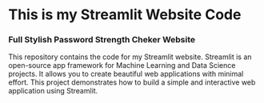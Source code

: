 # This is my Streamlit Website Code

### Full Stylish Password Strength Cheker Website

This repository contains the code for my Streamlit website. Streamlit is an open-source app framework for Machine Learning and Data Science projects. It allows you to create beautiful web applications with minimal effort. This project demonstrates how to build a simple and interactive web application using Streamlit.
